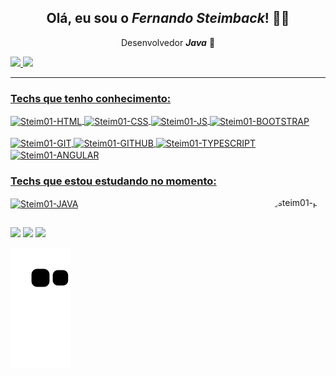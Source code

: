 <div align="center">
<h2> Olá, eu sou o <i>Fernando Steimback</i>! 👋🏼 </h2>
<p> Desenvolvedor <i><strong>Java</i></strong> 🚀 </p>
</div>

<div>
<a href="https://github.com/steim01"/>   
  
<img height="180em" src="https://github-readme-stats.vercel.app/api?username=steim01&theme=dracula&show_icons=true&locale=pt-br&title_color=FFFFFF&text__color=FFFFFF&icon_color=00D9B5&bg_color=DEG,051937,00456A,007789,00A88C&border_color=2F4858&include_all_commits=true&count_private=true"/>
  
<img height="180em" src="https://github-readme-stats.vercel.app/api/top-langs/?username=steim01&theme=dracula&layout=compact&locale=pt-br&title_color=FFFFFF&text__color=FFFFFF&bg_color=DEG,00A88C,007789,00456A,051937&border_color=2F4858&langs_count=10"/>
</div>
<hr>
  
<div style="display: inline_block" >

  <h3> Techs que tenho conhecimento: </h3>
  
  <div style="display: inline_block">
    <img align="center" alt="Steim01-HTML" src="https://img.shields.io/badge/HTML5-00456A?style=for-the-badge&logo=html5&logoColor=E34F26"/>
    <img align="center" alt="Steim01-CSS"  src="https://img.shields.io/badge/CSS3-00456A?style=for-the-badge&logo=css3&logoColor=1572B6"/>
    <img align="center" alt="Steim01-JS" src="https://img.shields.io/badge/JavaScript-00456A?style=for-the-badge&logo=javascript&logoColor=F7DF1E"/>
    <img align="center" alt="Steim01-BOOTSTRAP" src="https://img.shields.io/badge/BOOTSTRAP-00456A?style=for-the-badge&logo=bootstrap&logoColor=blueviolet"/><br><br>
    <img align="center" alt="Steim01-GIT" src="https://img.shields.io/badge/GIT-00456A?style=for-the-badge&logo=git&logoColor=#e8373e"/>
    <img align="center" alt="Steim01-GITHUB" src="https://img.shields.io/badge/GITHUB-00456A?style=for-the-badge&logo=github&logoColor=blueviolet"/>
    <img align="center" alt="Steim01-TYPESCRIPT" src="https://img.shields.io/badge/TYPESCRIPT-00456A?style=for-the-badge&logo=typescript&logoColor=#5ecde0"/>
    <img align="center" alt="Steim01-ANGULAR" src="https://img.shields.io/badge/ANGULAR-00456A?style=for-the-badge&logo=angular&logoColor=red"/>
   
  </div>
   
                                                                                                          
  <h3> Techs que estou estudando no momento: </h3>
  <img align="center" alt="Steim01-JAVA" src="https://img.shields.io/badge/JAVA-00456A?style=for-the-badge&logo=java&logoColor=red"/>

  
  
  <img align="right" alt="steim01-pic" height="150" style="border-radius:50px;" src="https://camo.githubusercontent.com/ee791c255cf59c4b22cf1a3fe7854d5171b49dea5ff329074ba89d7a110d420d/68747470733a2f2f66696c65732e726561646d652e696f2f386331313931312d73656e696f722d66726f6e742d656e642d646576656c6f7065722d6f70656e696e67732d312e676966">
  
</div>
  
  ##
 
<div align-itens="center" > 
 
  <a href="https://www.instagram.com/devsteim" target="_blank"><img src="https://img.shields.io/badge/-Instagram-%23E4405F?style=for-the-badge&logo=instagram&logoColor=white" target="_blank"></a> 
  <a href = "mailto:fernandosteimback@gmail.com"><img src="https://img.shields.io/badge/-Gmail-%23333?style=for-the-badge&logo=gmail&logoColor=white" target="_blank"></a>
  <a href="https://www.linkedin.com/in/fernando-steimback" target="_blank"><img src="https://img.shields.io/badge/-LinkedIn-%230077B5?style=for-the-badge&logo=linkedin&logoColor=white" target="_blank"></a> 
 
  ![Snake animation](https://github.com/rafaballerini/rafaballerini/blob/output/github-contribution-grid-snake.svg)
 
</div>
